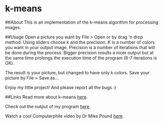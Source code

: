 # k-means

##About
This is an implementation of the k-means algorithm for processing images.

##Usage
Open a picture you want by File > Open or by drag 'n drop method. Using sliders choose k and the precision. K is a number of colors you want in your output image. Precision is a number of iterations that will be done during the process. Bigger precision results a nicer output but at the same time prolongs the execution time of the program (6-7 iterations is OK).

The result is your picture, but changed to have only k colors. Save your picture by File > Save as...

Enjoy my little project! And please report all the bugs :)

##Links
Read more about k-means [here](https://en.wikipedia.org/wiki/K-means_clustering).

Check out the output of my program [here](https://github.com/milana-kovacevic/k-means/tree/master/k-means/WorkPics).

Watch a cool Computerphile video by Dr Mike Pound [here](https://www.youtube.com/watch?v=yR7k19YBqiw).
